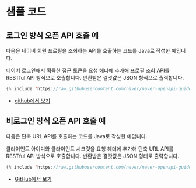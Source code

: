 # 샘플 코드

## 로그인 방식 오픈 API 호출 예

다음은 네이버 회원 프로필을 조회하는 API를 호출하는 코드를 Java로 작성한 예입니다.

네이버 로그인해서 획득한 접근 토큰을 요청 헤더에 추가해 프로필 조회 API를 RESTful API 방식으로 호출합니다. 반환받은 결괏값은 JSON 형식으로 출력합니다.

```java
{% include 'https://raw.githubusercontent.com/naver/naver-openapi-guide/draft/sample/java/APIExamMemberProfile.java' %}
```
- [github에서 보기](https://github.com/naver/naver-openapi-guide/blob/draft/sample/java/APIExamMemberProfile.java)

## 비로그인 방식 오픈 API 호출 예

다음은 단축 URL API를 호출하는 코드를 Java로 작성한 예입니다.

클라이언트 아이디와 클라이언트 시크릿을 요청 헤더에 추가해 단축 URL API를 RESTful API 방식으로 호출합니다. 반환받은 결괏값은 JSON 형태로 출력합니다.

```java
{% include 'https://raw.githubusercontent.com/naver/naver-openapi-guide/master/sample/java/ApiExamShortenUrl.java' %}
```

- [GitHub에서 보기](https://github.com/naver/naver-openapi-guide/blob/master/sample/java/ApiExamShortenUrl.java)